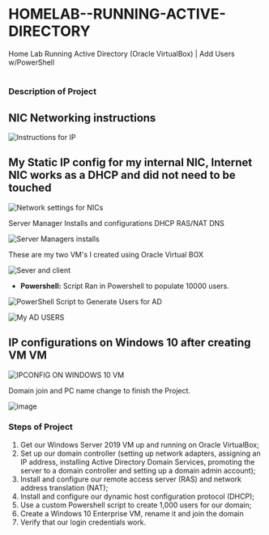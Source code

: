 # HOMELAB--RUNNING-ACTIVE-DIRECTORY
Home Lab Running Active Directory (Oracle VirtualBox) | Add Users w/PowerShell
<h1></h1>

 ### Description of Project

<h2>NIC Networking instructions</h2>

![Instructions for IP](https://github.com/Dmoore125/HOMELAB--RUNNING-ACTIVE-DIRECTORY-/assets/162640561/92b787cc-aadd-432f-9c9c-389f9f8e532a)






<h2> My Static IP config for my internal NIC, Internet NIC works as a DHCP and did not need to be touched</h2>

![Network settings for NICs](https://github.com/Dmoore125/HOMELAB--RUNNING-ACTIVE-DIRECTORY-/assets/162640561/b34287d7-4f70-43ef-bfbb-2447e4fb8515)



Server Manager Installs and configurations 
DHCP
RAS/NAT
DNS

![Server Managers installs](https://github.com/Dmoore125/HOMELAB--RUNNING-ACTIVE-DIRECTORY-/assets/162640561/e41e6691-7f5d-4944-b11a-67747d455b4f)



These are my two VM's I created using Oracle Virtual BOX

![Sever and client](https://github.com/Dmoore125/HOMELAB--RUNNING-ACTIVE-DIRECTORY-/assets/162640561/d0137388-a60a-4a22-99b2-955e6c61783f)



- <b>Powershell:</b> Script Ran in Powershell to populate 10000 users.

![PowerShell Script to Generate Users for AD](https://github.com/Dmoore125/HOMELAB--RUNNING-ACTIVE-DIRECTORY-/assets/162640561/1c8839a9-7035-4337-b92c-cc862c4a9045)

![My AD USERS](https://github.com/Dmoore125/HOMELAB--RUNNING-ACTIVE-DIRECTORY-/assets/162640561/b398728c-db7f-4419-bd35-6b656984184e)

  

<h2>IP configurations on Windows 10 after creating VM VM</h2> 

![IPCONFIG ON WINDOWS 10 VM](https://github.com/Dmoore125/HOMELAB--RUNNING-ACTIVE-DIRECTORY-/assets/162640561/3b1f0289-74a2-4402-b904-83d007bb66b4)




Domain join and PC name change to finish the Project.

![image](https://github.com/Dmoore125/HOMELAB--RUNNING-ACTIVE-DIRECTORY-/assets/162640561/dc98f61f-17cf-45ad-84fe-0f87e2ce337f)


</p>

 ### Steps of Project
1. Get our Windows Server 2019 VM up and running on Oracle VirtualBox;
2. Set up our domain controller (setting up network adapters, assigning an IP address, installing Active Directory Domain Services, promoting the server to a domain controller and setting up a domain admin account);
3. Install and configure our remote access server (RAS) and network address translation (NAT);
4. Install and configure our dynamic host configuration protocol (DHCP);
5. Use a custom Powershell script to create 1,000 users for our domain;
6. Create a Windows 10 Enterprise VM, rename it and join the domain
7. Verify that our login credentials work.


</p>


<!--
 ```diff
- text in red
+ text in green
! text in orange
# text in gray
@@ text in purple (and bold)@@
```
--!>
